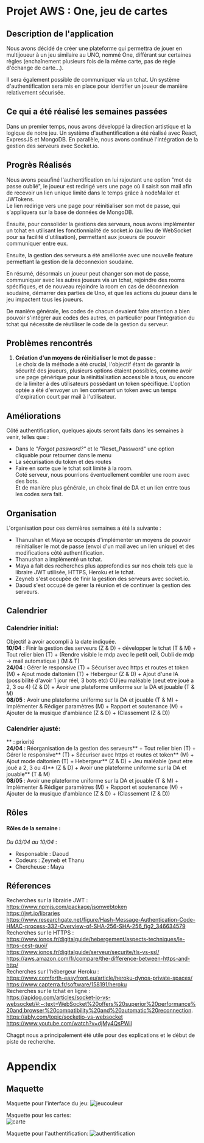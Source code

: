 # Projet AWS : One, jeu de cartes

## Description de l'application

Nous avons décidé de créer une plateforme qui permettra de jouer en multijoueur à un jeu similaire au UNO, nommé One, différant sur certaines règles (enchaînement plusieurs fois de la même carte, pas de règle d'échange de carte...). 

Il sera également possible de communiquer via un tchat. Un système d'authentification sera mis en place pour identifier un joueur de manière relativement sécurisée.

## Ce qui a été réalisé les semaines passées

Dans un premier temps, nous avons développé la direction artistique et la logique de notre jeu. Un système d'authentification a été réalisé avec React, ExpressJS et MongoDB. En parallèle, nous avons continué l'intégration de la gestion des serveurs avec Socket.io.

## Progrès Réalisés 

Nous avons peaufiné l'authentification en lui rajoutant une option "mot de passe oublié", le joueur est redirigé vers une page où il saisit son mail afin de recevoir un lien unique limité dans le temps grâce à nodeMailer et JWTokens.  
Le lien redirige vers une page pour réinitialiser son mot de passe, qui s'appliquera sur la base de données de MongoDB.  

Ensuite, pour consolider la gestions des serveurs, nous avons implémenter un tchat en utilisant les fonctionnialité de socket.io (au lieu de WebSocket pour sa facilité d'utilisation), permettant aux joueurs de pouvoir communiquer entre eux.

Ensuite, la gestion des serveurs a été améliorée avec une nouvelle feature permettant la gestion de la déconnexion soudaine.

En résumé, désormais un joueur peut changer son mot de passe, communiquer avec les autres joueurs via un tchat, rejoindre des rooms spécifiques, et de nouveau rejoindre la room en cas de déconnexion soudaine, démarrer des parties de Uno, et que les actions du joueur dans le jeu impactent tous les joueurs.

De manière générale, les codes de chacun devaient faire attention a bien pouvoir s'intégrer aux codes des autres, en particulier pour l'intégration du tchat qui nécessite de réutiliser le code de la gestion du serveur.  

## Problèmes rencontrés
1. __Création d'un moyens de réinitialiser le mot de passe :__     
Le choix de la méthode a été crucial, l'objectif étant de garantir la sécurité des joueurs, plusieurs options étaient possibles, comme avoir une page générique pour la réinitialisation accessible à tous, ou encore de la limiter à des utilisateurs possèdant un token spécifique. L'option optée a été d'envoyer un lien contenant un token avec un temps d'expiration court par mail à l'utilisateur.

## Améliorations
Côté authentification, quelques ajouts seront faits dans les semaines à venir, telles que : 
- Dans le _"Forgot password?"_ et le "Reset_Password" une option cliquable pour retourner dans le menu
- La sécurisation du token et des routes  
- Faire en sorte que le tchat soit limité à la room.  
Coté serveur, nous pourrions éventuellement combler une room avec des bots.  
Et de manière plus générale, un choix final de DA et un lien entre tous les codes sera fait.

## Organisation

L'organisation pour ces dernières semaines a été la suivante :
- Thanushan et Maya se occupés d'implémenter un moyens de pouvoir réinitialiser le mot de passe (envoi d'un mail avec un lien unique) et des modifications côté authentification.  
- Thanushan a implémenté un tchat.  
- Maya a fait des recherches plus approfondies sur nos choix tels que la libraire JWT utilisée, HTTPS, Heroku et le tchat.  
- Zeyneb s'est occupée de finir la gestion des serveurs avec socket.io.  
- Daoud s'est occupé de gérer la réunion et de continuer la gestion des serveurs.
  
## Calendrier

### Calendrier initial:
Objectif à avoir accompli à la date indiquée.  
**10/04** : Finir la gestion des serveurs (Z & D) + développer le tchat (T & M) + Tout relier bien (T) + (Rendre visible le mdp avec le petit oeil, Oubli de mdp -> mail automatique ) (M & T)    
**24/04** : Gérer le responsive (T) + Sécuriser avec https et routes et token (M) + Ajout mode daltonien (T) + Hebergeur (Z & D) + Ajout d'une IA (possibilité d'avoir 1 jour réel, 3 bots etc) OU jeu maléable (peut etre joué a 2, 3 ou 4) (Z & D) + Avoir une plateforme uniforme sur la DA et jouable (T & M)   
**08/05** : Avoir une plateforme uniforme sur la DA et jouable (T & M) + Implémenter & Rédiger paramètres (M) +
Rapport et soutenance (M) + Ajouter de la musique d'ambiance (Z & D) + (Classement (Z & D)) 

### Calendrier ajusté:
** : priorité  
**24/04** : Réorganisation de la gestion des serveurs** + Tout relier bien (T) + Gérer le responsive** (T) + Sécuriser avec https et routes et token** (M) + Ajout mode daltonien (T) + Hebergeur** (Z & D) + Jeu maléable (peut etre joué a 2, 3 ou 4)** (Z & D) + Avoir une plateforme uniforme sur la DA et jouable** (T & M)   
**08/05** : Avoir une plateforme uniforme sur la DA et jouable (T & M) + Implémenter & Rédiger paramètres (M) +
Rapport et soutenance (M) + Ajouter de la musique d'ambiance (Z & D) + (Classement (Z & D)) 


## Rôles

#### Rôles de la semaine :  
_Du 03/04 au 10/04_ :  
- Responsable : Daoud
- Codeurs : Zeyneb et Thanu
- Chercheuse : Maya


## Réferences

Recherches sur la librairie JWT :  
https://www.npmjs.com/package/jsonwebtoken  
https://jwt.io/libraries  
https://www.researchgate.net/figure/Hash-Message-Authentication-Code-HMAC-process-332-Overview-of-SHA-256-SHA-256_fig2_346634579  
Recherches sur le HTTPS :  
https://www.ionos.fr/digitalguide/hebergement/aspects-techniques/le-https-cest-quoi/  
https://www.ionos.fr/digitalguide/serveur/securite/tls-vs-ssl/  
https://aws.amazon.com/fr/compare/the-difference-between-https-and-http/  
Recherches sur l'hébergeur Heroku :  
https://www.comforth-easyfront.eu/article/heroku-dynos-private-spaces/  
https://www.capterra.fr/software/158191/heroku  
Recherches sur le tchat en ligne :  
https://apidog.com/articles/socket-io-vs-websocket/#:~:text=WebSocket%20offers%20superior%20performance%20and,browser%20compatibility%20and%20automatic%20reconnection.  
https://ably.com/topic/socketio-vs-websocket  
https://www.youtube.com/watch?v=djMy4QsPWiI  

Chagpt nous a principalement été utile pour des explications et le début de piste de recherche.


# Appendix
## Maquette
Maquette pour l'interface du jeu: 
![jeucouleur](https://github.com/Groupe4AWS24/Jeux_de_cartes/blob/main/rapport/Maquette%20jeux%20couleur.png)  

Maquette pour les cartes:  
![carte](https://github.com/Groupe4AWS24/Jeux_de_cartes/blob/main/rapport/Maquette%20cartes.png)  

Maquette pour l'authentification: 
![authentification](https://github.com/Groupe4AWS24/Jeux_de_cartes/blob/main/rapport/Login.png)

